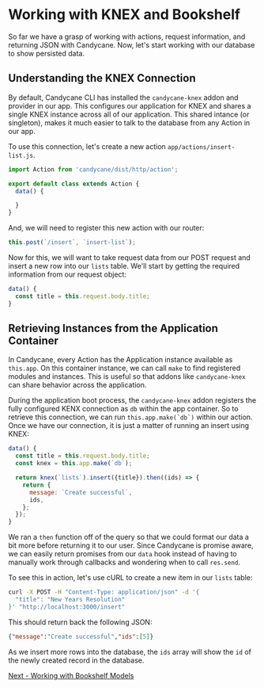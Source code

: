 # Working with KNEX and Bookshelf

So far we have a grasp of working with actions, request information, and returning JSON with Candycane.
Now, let's start working with our database to show persisted data.

## Understanding the KNEX Connection

By default, Candycane CLI has installed the `candycane-knex` addon and provider in our app.
This configures our application for KNEX and shares a single KNEX instance across all of our application.
This shared intance (or singleton), makes it much easier to talk to the database from any Action in our app.

To use this connection, let's create a new action `app/actions/insert-list.js`.

```js
import Action from 'candycane/dist/http/action';

export default class extends Action {
  data() {

  }
}
```

And, we will need to register this new action with our router:

```js
this.post(`/insert`, `insert-list`);
```

Now for this, we will want to take request data from our POST request and insert a new row into our `lists` table.
We'll start by getting the required information from our request object:


```js
data() {
  const title = this.request.body.title;
}
```

## Retrieving Instances from the Application Container

In Candycane, every Action has the Application instance available as `this.app`.
On this container instance, we can call `make` to find registered modules and instances.
This is useful so that addons like `candycane-knex` can share behavior across the application.

During the application boot process, the `candycane-knex` addon registers the fully configured KENX connection as `db` within the app container.
So to retrieve this connection, we can run ``this.app.make(`db`)`` within our action.
Once we have our connection, it is just a matter of running an insert using KNEX:

```js
data() {
  const title = this.request.body.title;
  const knex = this.app.make(`db`);

  return knex(`lists`).insert({title}).then((ids) => {
    return {
      message: `Create successful`,
      ids,
    };
  });
}
```

We ran a `then` function off of the query so that we could format our data a bit more before returning it to our user.
Since Candycane is promise aware, we can easily return promises from our `data` hook instead of having to manually work through callbacks and wondering when to call `res.send`.

To see this in action, let's use cURL to create a new item in our `lists` table:

```bash
curl -X POST -H "Content-Type: application/json" -d '{
  "title": "New Years Resolution"
}' "http://localhost:3000/insert"
```

This should return back the following JSON:

```json
{"message":"Create successful","ids":[5]}
```

As we insert more rows into the database, the `ids` array will show the `id` of the newly created record in the database.

[Next - Working with Bookshelf Models](./bookshelf.md)
